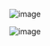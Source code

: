 
![image](https://github.com/SHUBHAM10119/popx_lsc/assets/80197634/eba81cfa-4195-4c29-bd7d-467d4cb6dfbc)

![image](https://github.com/SHUBHAM10119/popx_lsc/assets/80197634/39580a66-7119-4e6e-a3c9-96dfbf9325e6)
